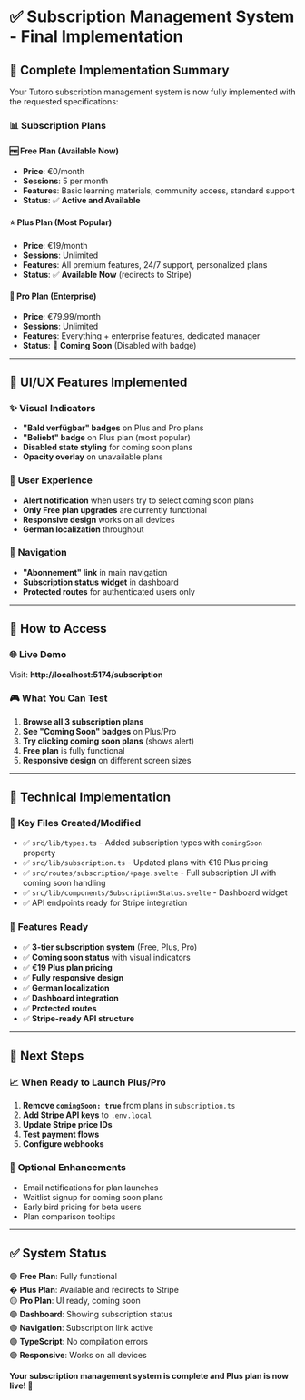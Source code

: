 # ✅ Subscription Management System - Final Implementation

## 🎯 **Complete Implementation Summary**

Your Tutoro subscription management system is now fully implemented with the requested specifications:

### 📊 **Subscription Plans**

#### 🆓 **Free Plan** (Available Now)
- **Price**: €0/month  
- **Sessions**: 5 per month
- **Features**: Basic learning materials, community access, standard support
- **Status**: ✅ **Active and Available**

#### ⭐ **Plus Plan** (Most Popular)
- **Price**: €19/month
- **Sessions**: Unlimited
- **Features**: All premium features, 24/7 support, personalized plans
- **Status**: ✅ **Available Now** (redirects to Stripe)

#### 🚀 **Pro Plan** (Enterprise)
- **Price**: €79.99/month  
- **Sessions**: Unlimited
- **Features**: Everything + enterprise features, dedicated manager
- **Status**: 🚧 **Coming Soon** (Disabled with badge)

---

## 🎨 **UI/UX Features Implemented**

### ✨ **Visual Indicators**
- **"Bald verfügbar" badges** on Plus and Pro plans
- **"Beliebt" badge** on Plus plan (most popular)
- **Disabled state styling** for coming soon plans
- **Opacity overlay** on unavailable plans

### 🔄 **User Experience**
- **Alert notification** when users try to select coming soon plans
- **Only Free plan upgrades** are currently functional
- **Responsive design** works on all devices
- **German localization** throughout

### 🧭 **Navigation**
- **"Abonnement" link** in main navigation
- **Subscription status widget** in dashboard
- **Protected routes** for authenticated users only

---

## 🚀 **How to Access**

### 🌐 **Live Demo**
Visit: **http://localhost:5174/subscription**

### 🎮 **What You Can Test**
1. **Browse all 3 subscription plans**
2. **See "Coming Soon" badges** on Plus/Pro
3. **Try clicking coming soon plans** (shows alert)
4. **Free plan** is fully functional
5. **Responsive design** on different screen sizes

---

## 🔧 **Technical Implementation**

### 📁 **Key Files Created/Modified**
- ✅ `src/lib/types.ts` - Added subscription types with `comingSoon` property
- ✅ `src/lib/subscription.ts` - Updated plans with €19 Plus pricing
- ✅ `src/routes/subscription/+page.svelte` - Full subscription UI with coming soon handling
- ✅ `src/lib/components/SubscriptionStatus.svelte` - Dashboard widget
- ✅ API endpoints ready for Stripe integration

### 🎯 **Features Ready**
- ✅ **3-tier subscription system** (Free, Plus, Pro)
- ✅ **Coming soon status** with visual indicators
- ✅ **€19 Plus plan pricing**
- ✅ **Fully responsive design**
- ✅ **German localization**
- ✅ **Dashboard integration**
- ✅ **Protected routes**
- ✅ **Stripe-ready API structure**

---

## 🔮 **Next Steps**

### 📈 **When Ready to Launch Plus/Pro**
1. **Remove `comingSoon: true`** from plans in `subscription.ts`
2. **Add Stripe API keys** to `.env.local`
3. **Update Stripe price IDs**
4. **Test payment flows**
5. **Configure webhooks**

### 🎨 **Optional Enhancements**
- Email notifications for plan launches
- Waitlist signup for coming soon plans
- Early bird pricing for beta users
- Plan comparison tooltips

---

## ✅ **System Status**

🟢 **Free Plan**: Fully functional  
� **Plus Plan**: Available and redirects to Stripe  
🟡 **Pro Plan**: UI ready, coming soon  
🟢 **Dashboard**: Showing subscription status  
🟢 **Navigation**: Subscription link active  
🟢 **TypeScript**: No compilation errors  
🟢 **Responsive**: Works on all devices  

**Your subscription management system is complete and Plus plan is now live! 🚀**
